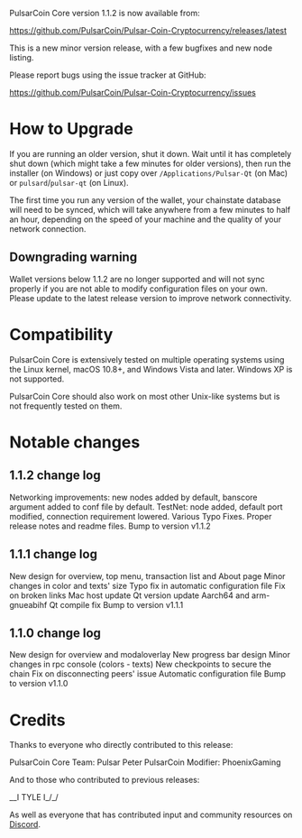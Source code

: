 PulsarCoin Core version 1.1.2 is now available from:

  <https://github.com/PulsarCoin/Pulsar-Coin-Cryptocurrency/releases/latest>

This is a new minor version release, with a few bugfixes and new node listing.

Please report bugs using the issue tracker at GitHub:

  <https://github.com/PulsarCoin/Pulsar-Coin-Cryptocurrency/issues>

How to Upgrade
==============

If you are running an older version, shut it down. Wait until it has completely
shut down (which might take a few minutes for older versions), then run the
installer (on Windows) or just copy over `/Applications/Pulsar-Qt` (on Mac)
or `pulsard`/`pulsar-qt` (on Linux).

The first time you run any version of the wallet, your chainstate database will 
need to be synced, which will take anywhere from a few minutes to half an hour, 
depending on the speed of your machine and the quality of your network connection.

Downgrading warning
-------------------

Wallet versions below 1.1.2 are no longer supported and will not sync properly if you 
are not able to modify configuration files on your own. Please update to the latest 
release version to improve network connectivity.

Compatibility
==============

PulsarCoin Core is extensively tested on multiple operating systems using
the Linux kernel, macOS 10.8+, and Windows Vista and later. Windows XP is not supported.

PulsarCoin Core should also work on most other Unix-like systems but is not
frequently tested on them.

Notable changes
===============

1.1.2 change log
------------------

Networking improvements: new nodes added by default, banscore argument added to conf file by default.
TestNet: node added, default port modified, connection requirement lowered.
Various Typo Fixes.
Proper release notes and readme files.
Bump to version v1.1.2

1.1.1 change log
------------------

New design for overview, top menu, transaction list and About page
Minor changes in color and texts' size
Typo fix in automatic configuration file
Fix on broken links
Mac host update
Qt version update
Aarch64 and arm-gnueabihf Qt compile fix
Bump to version v1.1.1

1.1.0 change log
------------------

New design for overview and modaloverlay
New progress bar design
Minor changes in rpc console (colors - texts)
New checkpoints to secure the chain
Fix on disconnecting peers' issue
Automatic configuration file
Bump to version v1.1.0

Credits
=======

Thanks to everyone who directly contributed to this release:

PulsarCoin Core Team: Pulsar Peter
PulsarCoin Modifier: PhoenixGaming

And to those who contributed to previous releases:

\_\_I TYLE I_/_/

As well as everyone that has contributed input and community resources on [Discord](https://discord.gg/kGBcBy5dFG).
